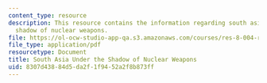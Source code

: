 ```yaml
---
content_type: resource
description: This resource contains the information regarding south asia under the
  shadow of nuclear weapons.
file: https://ol-ocw-studio-app-qa.s3.amazonaws.com/courses/res-8-004-reducing-the-danger-of-nuclear-weapons-and-proliferation-january-iap-2015/8307d43884d5da2f1f9452a2f8b873ff_MITRES_8-004IAP15_Narang.pdf
file_type: application/pdf
resourcetype: Document
title: South Asia Under the Shadow of Nuclear Weapons
uid: 8307d438-84d5-da2f-1f94-52a2f8b873ff
---
```

